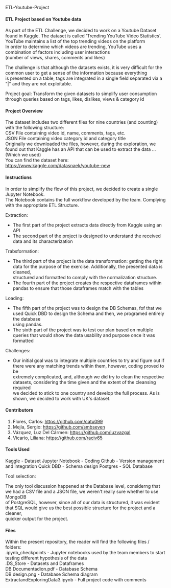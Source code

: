 ETL-Youtube-Project

<h4>ETL Project based on Youtube data</h4>  


As part of the ETL Challenge, we decided to work on a Youtube Dataset found in Kaggle.
The dataset is called ‘Trending YouTube Video Statistics’.  
YouTube maintains a list of the top trending videos on the platform  
In order to determine which videos are trending, YouTube uses a combination of factors including user interactions  
(number of views, shares, comments and likes)  

The challenge is that although the datasets exists, it is very difficult for the common user to get a sense of the information because everything  
is presented on a table, tags are integrated in a single field separated via a "|" and they are not exploitable.  

Project goal: Transform the given datasets to simplify user consumption through queries based on tags, likes, dislikes, views & category id   


<h4>Project Overview</h4>  
 

The dataset includes two different files for nine countries (and counting) with the following structure:    
CSV File containing video id, name, comments, tags, etc.  
JSON File containing video category id and category title  
Originally we downloaded the files, however, during the exploration, we found out that Kaggle has an API that can be used to extract the data … (Which we used)  
You can find the dataset here:  
https://www.kaggle.com/datasnaek/youtube-new  


<h4>Instructions</h4>  

In order to simplify the flow of this project, we decided to create a single Jupyter Notebook.  
The Notebook contains the full workflow developed by the team. Complying with the approptiate ETL Structure.  

Extraction:  

- The first part of the project extracts data directly from Kaggle using an API  
- The second part of the project is designed to understand the received data and its characterization  

Trabsformation:  

- The third part of the project is the data transformation: getting the right data for the purpose of the exercise. Additionally, the presented data is cleaned,  
structured and formatted to comply with the normalization structure.  
- The fourth part of the project creates the respective dataframes within pandas to ensure that those dataframes match with the tables  

Loading:  

- The fifth part of the project was to design the DB Schemas, fof that we used Quick DBD to design the Schema and then, we programed entirely the database  
using pandas.  
- The sixth part of the project was to test our plan based on multiple queries that would show the data usability and purpose once it was formatted

Challenges:  

- Our initial goal was to integrate multiple countries to try and figure out if there were any matching trends within them, however, coding proved to be  
extremely complicated, and, although we did try to clean the respective datasets, considering the time given and the extent of the cleansing required  
we decided to stick to one country and develop the full process. As is shown, we decided to work with UK's dataset.  


<h4>Contributors</h4>  

1. Flores, Carlos: https://github.com/catu099  
3. Mejía, Sergio: https://github.com/smbseven  
4. Vázquez, Luz Del Cármen: https://github.com/luzvazgal  
5. Vicario, Liliana: https://github.com/raciv65  
  

<h4>Tools Used</h4>  
  Kaggle - Dataset  
  Jupyter Notebook - Coding  
  Github - Version management and integration  
  Quick DBD - Schema design  
  Postgres - SQL Database  
  
  Tool selection:  
  
  The only tool discussion happened at the Database level, considerng that we had a CSV file and a JSON file, we weren't really sure whether to use MongoDB  
  of PostgreSQL, however, since all of our data is structured, it was evident that SQL would give us the best possible structure for the project and a cleaner,   
  quicker output for the project.  
  
  
  <h4>Files</h4>  
 
 Within the present repository, the reader will find the following files / folders:  
 .ipynb_checkpoints - Jupyter notebooks used by the team members to start testing different hypothesis of the data  
 .DS_Store - Datasets and Dataframes  
 DB Documentadion.pdf - Database Schema  
 DB design.png - Database Schema diagram  
 ExtractandExploringData3.ipynb - Full project code with comments  
 
 
 
  
